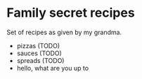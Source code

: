 # Family secret recipes

Set of recipes as given by my grandma.
- pizzas (TODO)
- sauces (TODO)
- spreads (TODO)
- hello, what are you up to 
